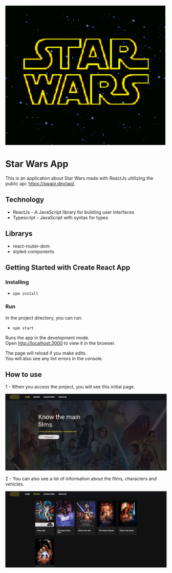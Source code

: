 ![Logo of the project](https://github.com/eduardorocham/star-wars-app/blob/main/src/assets/readme/star-wars-logo-gif.gif)

# Star Wars App

This is an application about Star Wars made with ReactJs ultilizing the public api: https://swapi.dev/api/.

## Technology
* ReactJs - A JavaScript library for building user interfaces
* Typescript - JavaScript with syntax for types

## Librarys
* react-router-dom
* styled-components

## Getting Started with Create React App

### Installing

* `npm install`

### Run

In the project directory, you can run:

* `npm start`

Runs the app in the development mode.\
Open [http://localhost:3000](http://localhost:3000) to view it in the browser.

The page will reload if you make edits.\
You will also see any lint errors in the console.

## How to use
1 - When you access the project, you will see this initial page.

![Homepage](https://github.com/eduardorocham/star-wars-app/blob/main/src/assets/readme/homepage.png)

2 - You can also see a lot of information about the films, characters and vehicles.

![filmspage](https://github.com/eduardorocham/star-wars-app/blob/main/src/assets/readme/films-page.png)
